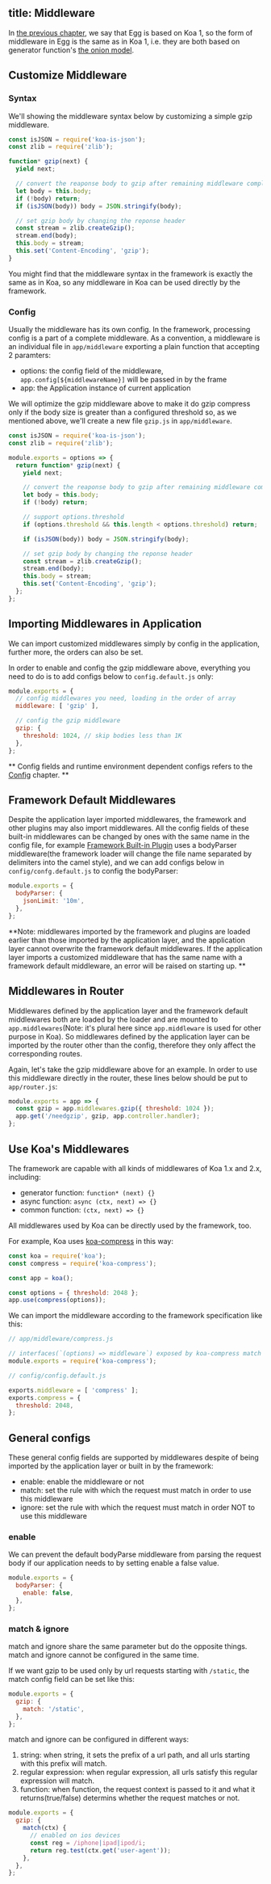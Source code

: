 title: Middleware
---

In [the previous chapter](../intro/egg-and-koa.md), we say that Egg is based on Koa 1, so the form of middleware in Egg is the same as in Koa 1, i.e. they are both based on generator function's [the onion model](../intro/egg-and-koa.md#midlleware).

## Customize Middleware

### Syntax

We'll showing the middleware syntax below by customizing a simple gzip middleware.

```js
const isJSON = require('koa-is-json');
const zlib = require('zlib');

function* gzip(next) {
  yield next;

  // convert the reaponse body to gzip after remaining middleware completed
  let body = this.body;
  if (!body) return;
  if (isJSON(body)) body = JSON.stringify(body);

  // set gzip body by changing the reponse header
  const stream = zlib.createGzip();
  stream.end(body);
  this.body = stream;
  this.set('Content-Encoding', 'gzip');
}
```

You might find that the middleware syntax in the framework is exactly the same as in Koa, so any middleware in Koa can be used directly by the framework.

### Config

Usually the middleware has its own config. In the framework, processing config is a part of a complete middleware. As a convention, a middleware is an individual file in `app/middleware` exporting a plain function that accepting 2 paramters:

- options: the config field of the middleware, `app.config[${middlewareName}]` will be passed in by the frame
- app: the Application instance of current application

We will optimize the gzip middleware above to make it do gzip compress only if the body size is greater than a configured threshold so, as we mentioned above, we'll create a new file `gzip.js` in `app/middleware`.

```js
const isJSON = require('koa-is-json');
const zlib = require('zlib');

module.exports = options => {
  return function* gzip(next) {
    yield next;

    // convert the reaponse body to gzip after remaining middleware completed
    let body = this.body;
    if (!body) return;

    // support options.threshold
    if (options.threshold && this.length < options.threshold) return;

    if (isJSON(body)) body = JSON.stringify(body);

    // set gzip body by changing the reponse header
    const stream = zlib.createGzip();
    stream.end(body);
    this.body = stream;
    this.set('Content-Encoding', 'gzip');
  };
};
```

## Importing Middlewares in Application

We can import customized middlewares simply by config in the application, further more, the orders can also be set.

In order to enable and config the gzip middleware above, everything you need to do is to add configs below to `config.default.js` only:

```js
module.exports = {
  // config middlewares you need, loading in the order of array
  middleware: [ 'gzip' ],

  // config the gzip middleware
  gzip: {
    threshold: 1024, // skip bodies less than 1K
  },
};
```

** Config fields and runtime environment dependent configs refers to the [Config](./config.md) chapter. **

## Framework Default Middlewares

Despite the application layer imported middlewares, the framework and other plugins may also import middlewares. All the config fields of these built-in middlewares can be changed by ones with the same name in the config file, for example [Framework Built-in Plugin](https://github.com/eggjs/egg/tree/master/app/middleware) uses a bodyParser middleware(the framework loader will change the file name separated by delimiters into the camel style), and we can add configs below in `config/confg.default.js` to config the bodyParser:

```js
module.exports = {
  bodyParser: {
    jsonLimit: '10m',
  },
};
```
**Note: middlewares imported by the framework and plugins are loaded earlier than those imported by the application layer, and the application layer cannot overwrite the framework default middlewares. If the application layer imports a customized middleware that has the same name with a framework default middleware, an error will be raised on starting up. **

## Middlewares in Router

Middlewares defined by the application layer and the framework default middlewares both are loaded by the loader and are mounted to `app.middlewares`(Note: it's plural here since `app.middleware` is used for other purpose in Koa). So middlewares defined by the application layer can be imported by the router other than the config, therefore they only affect the corresponding routes.

Again, let's take the gzip middleware above for an example. In order to use this middleware directly in the router, these lines below should be put to `app/router.js`:

```js
module.exports = app => {
  const gzip = app.middlewares.gzip({ threshold: 1024 });
  app.get('/needgzip', gzip, app.controller.handler);
};
```

## Use Koa's Middlewares

The framework are capable with all kinds of middlewares of Koa 1.x and 2.x, including: 
- generator function: `function* (next) {}`
- async function: `async (ctx, next) => {}`
- common function: `(ctx, next) => {}`

All middlewares used by Koa can be directly used by the framework, too.

For example, Koa uses [koa-compress](https://github.com/koajs/compress) in this way:

```js
const koa = require('koa');
const compress = require('koa-compress');

const app = koa();

const options = { threshold: 2048 };
app.use(compress(options));
```

We can import the middleware according to the framework specification like this:

```js
// app/middleware/compress.js

// interfaces(`(options) => middleware`) exposed by koa-compress match the framework middleware requirements
module.exports = require('koa-compress');
```

```js
// config/config.default.js

exports.middleware = [ 'compress' ];
exports.compress = {
  threshold: 2048,
};
```
## General configs

These general config fields are supported by middlewares despite of being imported by the application layer or built in by the framework:

- enable: enable the middleware or not
- match: set the rule with which the request must match in order to use this middleware
- ignore: set the rule with which the request must match in order NOT to use this middleware

### enable

We can prevent the default bodyParse middleware from parsing the request body if our application needs to by setting enable a false value.

```js
module.exports = {
  bodyParser: {
    enable: false,
  },
};
```

### match & ignore

match and ignore share the same parameter but do the opposite things. match and ignore cannot be configured in the same time.

If we want gzip to be used only by url requests starting with `/static`, the match config field can be set like this:

```js
module.exports = {
  gzip: {
    match: '/static',
  },
};
```
match and ignore can be configured in different ways:

1. string: when string, it sets the prefix of a url path, and all urls starting with this prefix will match.
2. regular expression: when regular expression, all urls satisfy this regular expression will match.
3. function: when function, the request context is passed to it and what it returns(true/false) determins whether the request matches or not.

```js
module.exports = {
  gzip: {
    match(ctx) {
      // enabled on ios devices
      const reg = /iphone|ipad|ipod/i;
      return reg.test(ctx.get('user-agent'));
    },
  },
};
```
